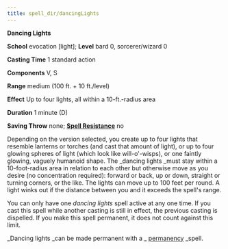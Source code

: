 ```yaml
---
title: spell_dir/dancingLights
---
```

 **Dancing Lights**

**School** evocation [light]; **Level** bard 0, sorcerer/wizard 0

**Casting Time** 1 standard action

**Components** V, S

**Range** medium (100 ft. + 10 ft./level)

**Effect** Up to four lights, all within a 10-ft.-radius area

**Duration** 1 minute (D)

**Saving Throw** none; **[Spell Resistance](../glossary#_spell-resistance)** no

Depending on the version selected, you create up to four lights that resemble lanterns or torches (and cast that amount of light), or up to four glowing spheres of light (which look like will-o'-wisps), or one faintly glowing, vaguely humanoid shape. The _dancing lights _must stay within a 10-foot-radius area in relation to each other but otherwise move as you desire (no concentration required): forward or back, up or down, straight or turning corners, or the like. The lights can move up to 100 feet per round. A light winks out if the distance between you and it exceeds the spell's range.

You can only have one _dancing lights_ spell active at any one time. If you cast this spell while another casting is still in effect, the previous casting is dispelled. If you make this spell permanent, it does not count against this limit.

_Dancing lights _can be made permanent with a _ [permanency](permanency#_permanency) _spell.

